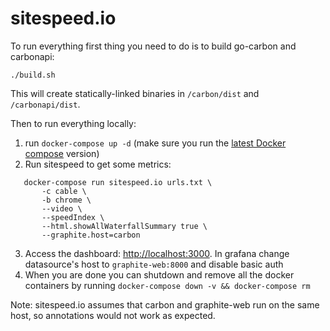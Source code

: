# sitespeed.io

To run everything first thing you need to do is to build go-carbon and carbonapi:
```
./build.sh
```
This will create statically-linked binaries in `/carbon/dist` and `/carbonapi/dist`.
 
Then to run everything locally:
 1. run `docker-compose up -d` (make sure you run the [latest Docker compose](https://docs.docker.com/compose/install/) version)
 2. Run sitespeed to get some metrics: 
 ```
    docker-compose run sitespeed.io urls.txt \
        -c cable \
        -b chrome \
        --video \
        --speedIndex \
        --html.showAllWaterfallSummary true \
        --graphite.host=carbon
 ```
 3. Access the dashboard: [http://localhost:3000](http://localhost:3000). In grafana change datasource's host to `graphite-web:8000` and disable basic auth 
 4. When you are done you can shutdown and remove all the docker containers by running `docker-compose down -v && docker-compose rm`
 
Note: sitespeed.io assumes that carbon and graphite-web run on the same host, so annotations would not work as expected.
 